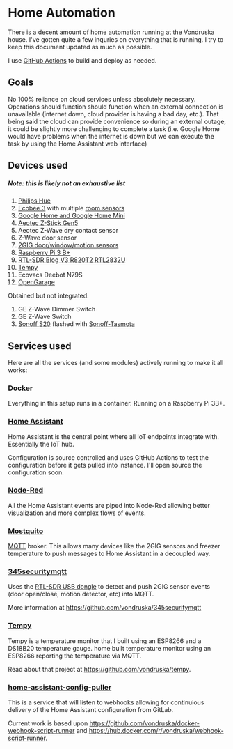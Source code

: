 # Home Automation

There is a decent amount of home automation running at the Vondruska house. I've gotten quite a few inquries on everything that is running. I try to keep this document updated as much as possible.

I use [GitHub Actions](https://github.com/actions) to build and deploy as needed.


## Goals
No 100% reliance on cloud services unless absolutely necessary. Operations should function should function when an external connection is unavailable (internet down, cloud provider is having a bad day, etc.). That being said the cloud can provide convenience so during an external outage, it could be slightly more challenging to complete a task (i.e. Google Home would have problems when the internet is down but we can execute the task by using the Home Assistant web interface)

## Devices used

##### Note: this is likely not an exhaustive list

1. [Philips Hue](https://www.meethue.com)
1. [Ecobee 3](https://www.ecobee.com) with multiple [room sensors](https://www.ecobee.com/room-sensors/)
1. [Google Home and Google Home Mini](https://www.google.com/home)
1. [Aeotec Z-Stick Gen5](https://aeotec.com/z-wave-usb-stick)
1. Aeotec Z-Wave dry contact sensor
1. Z-Wave door sensor
1. [2GIG door/window/motion sensors](https://www.2gig.com/)
1. [Raspberry Pi 3 B+](https://www.raspberrypi.org/products/raspberry-pi-3-model-b-plus/)
1. [RTL-SDR Blog V3 R820T2 RTL2832U](https://www.amazon.com/gp/product/B011HVUEME)
1. [Tempy](#tempy)
1. Ecovacs Deebot N79S
1. [OpenGarage](https://opengarage.io/)

Obtained but not integrated:
1. GE Z-Wave Dimmer Switch
1. GE Z-Wave Switch
1. [Sonoff S20](https://www.itead.cc/smart-socket.html) flashed with [Sonoff-Tasmota](https://github.com/arendst/Sonoff-Tasmota)

## Services used

Here are all the services (and some modules) actively running to make it all works:

### Docker

Everything in this setup runs in a container. Running on a Raspberry Pi 3B+.

### [Home Assistant](https://github.com/home-assistant/home-assistant)

Home Assistant is the central point where all IoT endpoints integrate with. Essentially the IoT hub.

Configuration is source controlled and uses GitHub Actions to test the configuration before it gets pulled into instance. I'll open source the configuration soon.

### [Node-Red](https://nodered.org/)

All the Home Assistant events are piped into Node-Red allowing better visualization and more complex flows of events.

### [Mostquito](https://mosquitto.org/)

[MQTT](http://mqtt.org) broker. This allows many devices like the 2GIG sensors and freezer temperature to push messages to Home Assistant in a decoupled way.

### [345securitymqtt](https://github.com/vondruska/345securitymqtt)

Uses the [RTL-SDR USB dongle](https://www.amazon.com/gp/product/B011HVUEME) to detect and push 2GIG sensor events (door open/close, motion detector, etc) into MQTT.

More information at https://github.com/vondruska/345securitymqtt

### [Tempy](https://github.com/vondruska/tempy)

Tempy is a temperature monitor that I built using an ESP8266 and a DS18B20 temperature gauge. home built temperature monitor using an ESP8266 reporting the temperature via MQTT.

Read about that project at https://github.com/vondruska/tempy.

### [home-assistant-config-puller](https://github.com/vondruska/home-assistant-config-puller)

This is a service that will listen to webhooks allowing for continuious delivery of the Home Assistant configuration from GitLab.

Current work is based upon https://github.com/vondruska/docker-webhook-script-runner and https://hub.docker.com/r/vondruska/webhook-script-runner.
